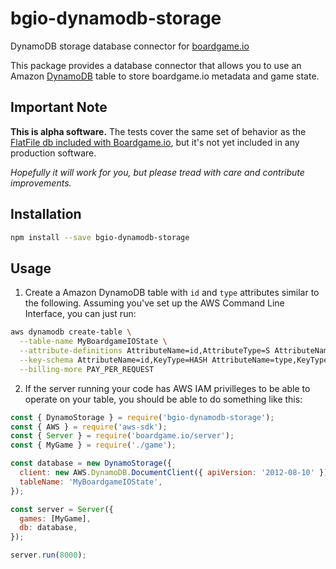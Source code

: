 # bgio-dynamodb-storage

DynamoDB storage database connector for [boardgame.io](https://boardgame.io/)

This package provides a database connector that allows you to use an Amazon [DynamoDB](https://aws.amazon.com/dynamodb/) table to store boardgame.io metadata and game state.

## Important Note

**This is alpha software.** The tests cover the same set of behavior as the [FlatFile db included with Boardgame.io](https://github.com/nicolodavis/boardgame.io/blob/master/src/server/db/flatfile.test.ts), but it's not yet included in any production software. 

*Hopefully it will work for you, but please tread with care and contribute improvements.*


## Installation

```sh
npm install --save bgio-dynamodb-storage
```

## Usage

1. Create a Amazon DynamoDB table with `id` and `type` attributes similar to the following. Assuming you've set up the AWS Command Line Interface, you can just run:

```bash
aws dynamodb create-table \
  --table-name MyBoardgameIOState \
  --attribute-definitions AttributeName=id,AttributeType=S AttributeName=type,AttributeType=S \
  --key-schema AttributeName=id,KeyType=HASH AttributeName=type,KeyType=RANGE \
  --billing-more PAY_PER_REQUEST
```

2. If the server running your code has AWS IAM privilleges to be able to operate on your table, you should be able to do something like this:

```js
const { DynamoStorage } = require('bgio-dynamodb-storage');
const { AWS } = require('aws-sdk');
const { Server } = require('boardgame.io/server');
const { MyGame } = require('./game');

const database = new DynamoStorage({
  client: new AWS.DynamoDB.DocumentClient({ apiVersion: '2012-08-10' }),
  tableName: 'MyBoardgameIOState',
});

const server = Server({
  games: [MyGame],
  db: database,
});

server.run(8000);
```